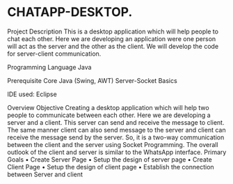 # CHATAPP-DESKTOP.
Project Description
This is a desktop application which will help people to chat each other. Here we are developing an application were one person will act as the server and the other as the client. We will develop the code for server-client communication.

Programming Language
Java

Prerequisite
Core Java (Swing, AWT)
Server-Socket Basics

IDE used:
Eclipse

Overview
Objective
Creating a desktop application which will help two people to communicate between each other. Here we are developing a server and a client. This server can send and receive the message to client. The same manner client can also send message to the server and client can receive the message send by the server. So, it is a two-way communication between the client and the server using Socket Programming. The overall outlook of the client and server is similar to the WhatsApp interface. 
Primary Goals
•	Create Server Page
•	Setup the design of server page
•	Create Client Page
•	Setup the design of client page
•	Establish the connection between Server and client

